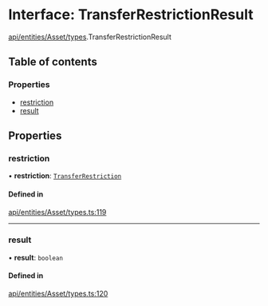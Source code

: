 # Interface: TransferRestrictionResult

[api/entities/Asset/types](../wiki/api.entities.Asset.types).TransferRestrictionResult

## Table of contents

### Properties

- [restriction](../wiki/api.entities.Asset.types.TransferRestrictionResult#restriction)
- [result](../wiki/api.entities.Asset.types.TransferRestrictionResult#result)

## Properties

### restriction

• **restriction**: [`TransferRestriction`](../wiki/api.procedures.types#transferrestriction)

#### Defined in

[api/entities/Asset/types.ts:119](https://github.com/PolymeshAssociation/polymesh-sdk/blob/8a9e72221/src/api/entities/Asset/types.ts#L119)

___

### result

• **result**: `boolean`

#### Defined in

[api/entities/Asset/types.ts:120](https://github.com/PolymeshAssociation/polymesh-sdk/blob/8a9e72221/src/api/entities/Asset/types.ts#L120)

